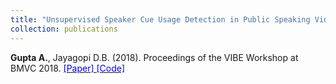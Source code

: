 ```yaml
---
title: "Unsupervised Speaker Cue Usage Detection in Public Speaking Videos"
collection: publications
---
```

__Gupta A.__, Jayagopi D.B. (2018). Proceedings of the VIBE Workshop at BMVC 2018. [<span style="color:blue"> [Paper] </span>](http://bmvc2018.org/contents/workshops/vibe2018/VIBE002.pdf) [<span style="color:blue"> [Code] </span>](https://github.com/Anshul-Gupta24/Unsupervised-Speaker-Cue-Usage)
